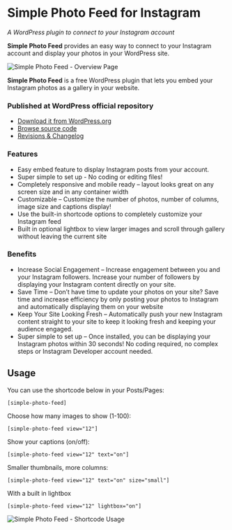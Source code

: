 # Simple Photo Feed for Instagram

_A WordPress plugin to connect to your Instagram account_

**Simple Photo Feed** provides an easy way to connect to your Instagram account and display your photos in your WordPress site.

![Simple Photo Feed - Overview Page](https://ps.w.org/simple-photo-feed/assets/screenshot-1.jpg)

**Simple Photo Feed** is a free WordPress plugin that lets you embed your Instagram photos as a gallery in your website.

### Published at WordPress official repository

* [Download it from WordPress.org](https://wordpress.org/plugins/simple-photo-feed/)
* [Browse source code](https://plugins.trac.wordpress.org/browser/simple-photo-feed/)
* [Revisions & Changelog](https://plugins.trac.wordpress.org/log/simple-photo-feed/)

### Features

* Easy embed feature to display Instagram posts from your account.
* Super simple to set up - No coding or editing files!
* Completely responsive and mobile ready – layout looks great on any screen size and in any container width
* Customizable – Customize the number of photos, number of columns, image size and captions display!
* Use the built-in shortcode options to completely customize your Instagram feed
* Built in optional lightbox to view larger images and scroll through gallery without leaving the current site

### Benefits

* Increase Social Engagement – Increase engagement between you and your Instagram followers. Increase your number of followers by displaying your Instagram content directly on your site.
* Save Time – Don’t have time to update your photos on your site? Save time and increase efficiency by only posting your photos to Instagram and automatically displaying them on your website
* Keep Your Site Looking Fresh – Automatically push your new Instagram content straight to your site to keep it looking fresh and keeping your audience engaged.
* Super simple to set up – Once installed, you can be displaying your Instagram photos within 30 seconds! No coding required, no complex steps or Instagram Developer account needed.

## Usage

You can use the shortcode below in your Posts/Pages:

`[simple-photo-feed]`

Choose how many images to show (1-100):

`[simple-photo-feed view="12"]`

Show your captions (on/off):

`[simple-photo-feed view="12" text="on"]`

Smaller thumbnails, more columns:

`[simple-photo-feed view="12" text="on" size="small"]`

With a built in lightbox

`[simple-photo-feed view="12" lightbox="on"]`

![Simple Photo Feed - Shortcode Usage](https://ps.w.org/simple-photo-feed/assets/screenshot-2.jpg)
